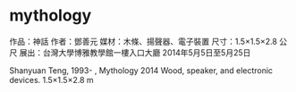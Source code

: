 mythology
=========

作品：神話
作者：鄧善元
媒材：木條、揚聲器、電子裝置
尺寸：1.5×1.5×2.8 公尺
展出：台灣大學博雅教學館一樓入口大廳
           2014年5月5日至5月25日

Shanyuan Teng, 1993- , Mythology
2014 Wood, speaker, and electronic devices. 1.5×1.5×2.8 m

